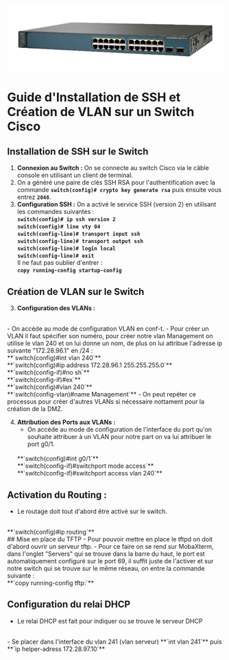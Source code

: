 ![Catalyst 3560](../switch/catalyst.png)
# Guide d'Installation de SSH et Création de VLAN sur un Switch Cisco


## Installation de SSH sur le Switch

1. **Connexion au Switch :** On se connecte au switch Cisco via le câble console en utilisant un client de terminal.
2. On a généré une paire de clés SSH RSA pour l'authentification avec la commande **`switch(config)# crypto key generate rsa`** puis ensuite vous entrez **`2048`**.
3. **Configuration SSH :**
    On a activé le service SSH (version 2) en utilisant les commandes suivantes :
   </br>
    **`switch(config)# ip ssh version 2`** 
   </br>
   **`switch(config)# line vty 04`**
   </br>
   **`switch(config-line)# transport input ssh`**
   </br>
   **`switch(config-line)# transport output ssh`**
   </br>
   **`switch(config-line)# login local`**
   </br>
   **`switch(config-line)# exit`**
   </br>
   Il ne faut pas oublier d'entrer :
   </br>
   **`copy running-config startup-config`**
   </br>



## Création de VLAN sur le Switch

3. **Configuration des VLANs :**
</br>
   - On accéde au mode de configuration VLAN en conf-t.
   - Pour créer un VLAN il faut spécifier son numéro, pour créer notre vlan Management on utilise le vlan 240 et on lui donne un nom, de plus on lui attribue l'adresse ip suivante "172.28.96.1" en /24 : 
   </br>
    **`switch(config)#int vlan 240`**
    </br>
    **`switch(config)#ip address 172.28.96.1 255.255.255.0`**
     </br>
    **`switch(config-if)#no sh`**
    </br>
    **`switch(config-if)#ex`**
    </br>
    **`switch(config)#vlan 240`**
    </br>
    **`switch(config-vlan)#name Management`**
   - On peut repéter ce processus pour créer d'autres VLANs si nécessaire nottament pour la création de la DMZ.

4. **Attribution des Ports aux VLANs :**
   - On accéde au mode de configuration de l'interface du port qu'on souhaite attribuer à un VLAN pour notre part on va lui attribuer le port g0/1.
   </br>
   **`switch(config)#int g0/1`**
   </br>
   **`switch(config-if)#switchport mode access`**
   </br>
   **`switch(config-if)#switchport access vlan 240`**

## Activation du Routing :
- Le routage doit tout d'abord être activé sur le switch.
</br>
**`switch(config)#ip routing`**
</br>
## Mise en place du TFTP
- Pour pouvoir mettre en place le tftpd on doit d'abord ouvrir un serveur tftp.
- Pour ce faire on se rend sur MobaXterm, dans l'onglet "Servers" qui se trouve dans la barre du haut, le port est automatiquement configuré sur le port 69, il suffit juste de l'activer et sur notre switch qui se trouve sur le même réseau, on entre la commande suivante :
</br>
**`copy running-config tftp:`**
  
## Configuration du relai DHCP
- Le relai DHCP est fait pour indiquer ou se trouve le serveur DHCP
</br>
- Se placer dans l'interface du vlan 241 (vlan serveur) **`int vlan 241`** puis **`ip helper-adress 172.28.97.10`**
</br>
